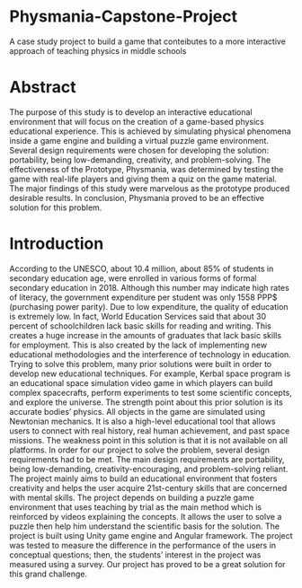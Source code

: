 # Physmania-Capstone-Project
A case study project to build a game that conteibutes to a more interactive approach of teaching physics in middle schools

# Abstract
The purpose of this study is to develop an interactive educational environment that will focus on the creation of a game-based physics educational experience.
This is achieved by simulating physical phenomena inside a game engine and building a virtual puzzle game environment. 
Several design requirements were chosen for developing the solution: 
portability, being low-demanding, creativity, and problem-solving. 
The effectiveness of the Prototype, Physmania, was determined by testing the game with real-life players and giving them a quiz on the game material.
The major findings of this study were marvelous as the prototype produced desirable results. 
In conclusion, Physmania proved to be an effective solution for this problem.

# Introduction
According to the UNESCO, about 10.4 million, about 85% of students in secondary education age, were enrolled in various forms of formal secondary education in 2018. Although this number may indicate high rates of literacy, the government expenditure per student was only 1558 PPP$ (purchasing power parity). 
Due to low expenditure, the quality of education is extremely low. In fact, World Education Services said that about 30 percent of schoolchildren lack basic skills for reading and writing. This creates a huge increase in the amounts of graduates that lack basic skills for employment. This is also created by the lack of implementing new educational methodologies and the interference of technology in education. 
Trying to solve this problem, many prior solutions were built in order to develop new educational techniques. For example, Kerbal space program is an educational space simulation video game in which players can build complex spacecrafts, perform experiments to test some scientific concepts, and explore the universe. The strength point about this prior solution is its accurate bodies’ physics. All objects in the game are simulated using Newtonian mechanics. It is also a high-level educational tool that allows
users to connect with real history, real human achievement, and past space missions. The weakness point in this solution is that it is not available on all platforms. In order for our project to solve the problem, several design requirements had to be met. The main design requirements are portability, being low-demanding, creativity-encouraging, and problem-solving reliant. The project mainly aims to build an educational environment that fosters
creativity and helps the user acquire 21st-century skills that are concerned with mental skills. The project depends on building a puzzle game environment that uses teaching by trial as the main method which is reinforced by videos explaining the concepts. It allows the user to solve a puzzle then help him understand the scientific basis for the solution. The project is built using Unity game engine and Angular framework. The project was tested to measure the difference in the performance of the users in conceptual questions; then, the students’ interest in the project was measured using a survey. Our project has proved to be a great solution for this grand challenge.

